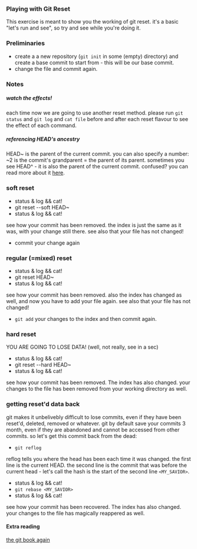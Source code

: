 

### Playing with Git Reset
This exercise is meant to show you the working of git reset. it's a basic "let's run and see", so try and see while you're doing it.

### Preliminaries 
* create a a new repository (```git init``` in some (empty) directory) and create a base commit to start from - this will be our base commit.
* change the file and commit again.

### Notes

##### watch the effects!
each time now we are going to use another reset method.
please run ```git status``` and ```git log``` and ```cat file``` before and after each reset flavour to see the effect of each command.

##### referencing HEAD's ancestry
HEAD~ is the parent of the current commit. you can also specify a number: ~2 is the commit's grandparent = the parent of its parent. sometimes you see HEAD^ - it is also the parent of the current commit. confused? you can read more about it [here](http://www.paulboxley.com/blog/2011/06/git-caret-and-tilde).

### soft reset
* status & log && cat!
* git reset --soft HEAD~
* status & log && cat!

see how your commit has been removed. the index is just the same as it was, with your change still there.
see also that your file has not changed!

* commit your change again


### regular (=mixed) reset
* status & log && cat!
* git reset HEAD~
* status & log && cat!

see how your commit has been removed. also the index has changed as well, and now you have to add your file again.
see also that your file has not changed!

* ```git add``` your changes to the index and then commit again.

### hard reset
YOU ARE GOING TO LOSE DATA! (well, not really, see in a sec)
* status & log && cat!
* git reset --hard HEAD~
* status & log && cat!

see how your commit has been removed. The index has also changed. your changes to the file has been removed from your working directory as well.

### getting reset'd data back
git makes it unbelivebly difficult to lose commits, even if they have been reset'd, deleted, removed or whatever.
git by default save your commits 3 month, even if they are abandoned and cannot be accessed from other commits.
so let's get this commit back from the dead:
* ```git reflog```

reflog tells you where the head has been each time it was changed.
the first line is the current HEAD.
the second line is the commit that was before the current head - let's call the hash is the start of the second line ```<MY_SAVIOR>```.
* status & log && cat!
* ```git rebase <MY_SAVIOR>```
* status & log && cat!

see how your commit has been recovered. The index has also changed. your changes to the file has magically reappered as well.

#### Extra reading
[the git book again](https://git-scm.com/book/en/v2/Git-Tools-Reset-Demystified)



